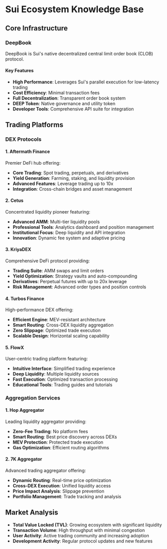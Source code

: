 # Sui Ecosystem Knowledge Base

## Core Infrastructure
### DeepBook
DeepBook is Sui's native decentralized central limit order book (CLOB) protocol.

#### Key Features
- **High Performance**: Leverages Sui's parallel execution for low-latency trading
- **Cost Efficiency**: Minimal transaction fees
- **Full Decentralization**: Transparent order book system
- **DEEP Token**: Native governance and utility token
- **Developer Tools**: Comprehensive API suite for integration

## Trading Platforms

### DEX Protocols

#### 1. Aftermath Finance
Premier DeFi hub offering:
- **Core Trading**: Spot trading, perpetuals, and derivatives
- **Yield Generation**: Farming, staking, and liquidity provision
- **Advanced Features**: Leverage trading up to 10x
- **Integration**: Cross-chain bridges and asset management

#### 2. Cetus
Concentrated liquidity pioneer featuring:
- **Advanced AMM**: Multi-tier liquidity pools
- **Professional Tools**: Analytics dashboard and position management
- **Institutional Focus**: Deep liquidity and API integration
- **Innovation**: Dynamic fee system and adaptive pricing

#### 3. KriyaDEX
Comprehensive DeFi protocol providing:
- **Trading Suite**: AMM swaps and limit orders
- **Yield Optimization**: Strategy vaults and auto-compounding
- **Derivatives**: Perpetual futures with up to 20x leverage
- **Risk Management**: Advanced order types and position controls

#### 4. Turbos Finance
High-performance DEX offering:
- **Efficient Engine**: MEV-resistant architecture
- **Smart Routing**: Cross-DEX liquidity aggregation
- **Zero Slippage**: Optimized trade execution
- **Scalable Design**: Horizontal scaling capability

#### 5. FlowX
User-centric trading platform featuring:
- **Intuitive Interface**: Simplified trading experience
- **Deep Liquidity**: Multiple liquidity sources
- **Fast Execution**: Optimized transaction processing
- **Educational Tools**: Trading guides and tutorials

### Aggregation Services

#### 1. Hop Aggregator
Leading liquidity aggregator providing:
- **Zero-Fee Trading**: No platform fees
- **Smart Routing**: Best price discovery across DEXs
- **MEV Protection**: Protected trade execution
- **Gas Optimization**: Efficient routing algorithms

#### 2. 7K Aggregator
Advanced trading aggregator offering:
- **Dynamic Routing**: Real-time price optimization
- **Cross-DEX Execution**: Unified liquidity access
- **Price Impact Analysis**: Slippage prevention
- **Portfolio Management**: Trade tracking and analysis

## Market Analysis
- **Total Value Locked (TVL)**: Growing ecosystem with significant liquidity
- **Transaction Volume**: High throughput with minimal congestion
- **User Activity**: Active trading community and increasing adoption
- **Development Activity**: Regular protocol updates and new features